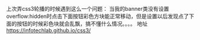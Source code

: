 上次弄css3轮播的时候遇到这么一个问题：
当我的banner类没有设置overflow:hidden时点击下面按钮彩色方块能正常移动，但是设置以后发现点了下面的按钮的时候彩色块就会乱飘，搞不懂什么情况。。。。
地址   https://infotechlab.github.io/css3/

